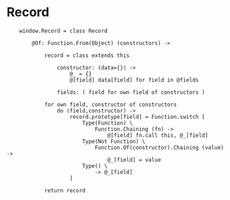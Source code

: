 # Record

		
		window.Record = class Record
		
			@Of: Function.From(Object) (constructors) -> 
			
				record = class extends this
				
					constructor: (data={}) ->
						@_ = {}
						@[field] data[field] for field in @fields
						
					fields: ( field for own field of constructors )
				
				for own field, constructor of constructors
					do (field,constructor) ->
						record.prototype[field] = Function.switch [
							Type(Function) \
								Function.Chaining (fn) ->
									@[field] fn.call this, @_[field]
							Type(Not Function) \
								Function.Of(constructor).Chaining (value) ->
									@_[field] = value
							Type() \
								-> @_[field]
						]
				
				return record
					
